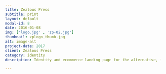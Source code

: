 ```yaml
---
title: Zealous Press
subtitle: print
layout: default
modal-id: 8
date: 2016-01-08
img: ['logo.jpg' , 'zp-02.jpg']
thumbnail: zplogo_thumb.jpg
alt: image-alt
project-date: 2017
client: Zealous Press
category: identity
description: Identity and ecommerce landing page for the alternative, independent publishing house, Zealous Press.</a>

---
```

